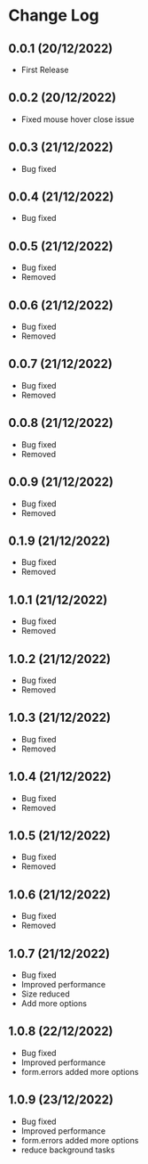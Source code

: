 



Change Log
==========

0.0.1 (20/12/2022)
-------------------
- First Release

0.0.2 (20/12/2022)
-------------------
- Fixed mouse hover close issue

0.0.3 (21/12/2022)
-------------------
- Bug fixed

0.0.4 (21/12/2022)
-------------------
- Bug fixed

0.0.5 (21/12/2022)
-------------------
- Bug fixed
- Removed

0.0.6 (21/12/2022)
-------------------
- Bug fixed
- Removed

0.0.7 (21/12/2022)
-------------------
- Bug fixed
- Removed

0.0.8 (21/12/2022)
-------------------
- Bug fixed
- Removed

0.0.9 (21/12/2022)
-------------------
- Bug fixed
- Removed

0.1.9 (21/12/2022)
-------------------
- Bug fixed
- Removed

1.0.1 (21/12/2022)
-------------------
- Bug fixed
- Removed

1.0.2 (21/12/2022)
-------------------
- Bug fixed
- Removed

1.0.3 (21/12/2022)
-------------------
- Bug fixed
- Removed

1.0.4 (21/12/2022)
-------------------
- Bug fixed
- Removed

1.0.5 (21/12/2022)
-------------------
- Bug fixed
- Removed

1.0.6 (21/12/2022)
-------------------
- Bug fixed
- Removed

1.0.7 (21/12/2022)
-------------------
- Bug fixed
- Improved performance
- Size reduced
- Add more options

1.0.8 (22/12/2022)
-------------------
- Bug fixed
- Improved performance
- form.errors added more options


1.0.9 (23/12/2022)
-------------------
- Bug fixed
- Improved performance
- form.errors added more options
- reduce background tasks
